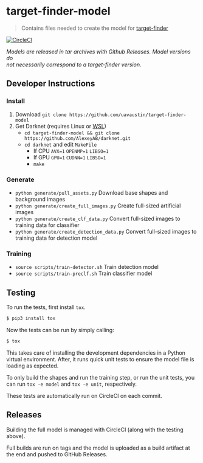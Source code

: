 # target-finder-model

> Contains files needed to create the model for
> [target-finder](https://github.com/uavaustin/target-finder)

[![CircleCI](https://circleci.com/gh/uavaustin/target-finder-model/tree/master.svg?style=svg)](https://circleci.com/gh/uavaustin/target-finder-model/tree/master)

*Models are released in tar archives with Github Releases. Model versions do	
not necessarily correspond to a target-finder version.*

## Developer Instructions

### Install
1. Download `git clone https://github.com/uavaustin/target-finder-model`
2. Get Darknet (requires Linux or [WSL](https://docs.microsoft.com/en-us/windows/wsl/install-win10))
    * `cd target-finder-model && git clone https://github.com/AlexeyAB/darknet.git`
    * `cd darknet` and edit `MakeFile`
        * If CPU `AVX=1` `OPENMP=1` `LIBSO=1`
        * If GPU `GPU=1` `CUDNN=1` `LIBSO=1`
        * `make`

### Generate
* `python generate/pull_assets.py` Download base shapes and background images
* `python generate/create_full_images.py` Create full-sized artificial images
* `python generate/create_clf_data.py` Convert full-sized images to training data for classifier
* `python generate/create_detection_data.py` Convert full-sized images to training data for detection model

### Training
* `source scripts/train-detector.sh` Train detection model
* `source scripts/train-preclf.sh` Train classifier model

## Testing

To run the tests, first install `tox`.

```sh
$ pip3 install tox
```

Now the tests can be run by simply calling:

```sh
$ tox
```

This takes care of installing the development dependencies in a Python virtual
environment. After, it runs quick unit tests to ensure the model
file is loading as expected.

To only build the shapes and run the training step, or run the unit tests, you
can run `tox -e model` and `tox -e unit`, respectively.

These tests are automatically run on CircleCI on each commit.

## Releases

Building the full model is managed with CircleCI (along with the testing
above).

Full builds are run on tags and the model is uploaded as a build artifact at
the end and pushed to GitHub Releases.
